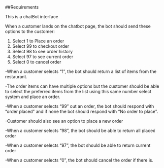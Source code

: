 ##Requirements

This is a chatBot interface 

When a customer lands on the chatbot page, the bot should send these options to the customer:
1. Select 1 to Place an order
2. Select 99 to checkout order
3. Select 98 to see order history
4. Select 97 to see current order
5. Select 0 to cancel order


-When a customer selects “1”, the bot should return a list of items from the restaurant.

-The order items can have multiple options but the customer should be able to select the preferred items from the list using this same number select system and place an order.

-When a customer selects “99” out an order, the bot should respond with “order placed” and if none the bot should respond with “No order to place”.

-Customer should also see an option to place a new order

-When a customer selects “98”, the bot should be able to return all placed order

-When a customer selects “97”, the bot should be able to return current order

-When a customer selects “0”, the bot should cancel the order if there is.
